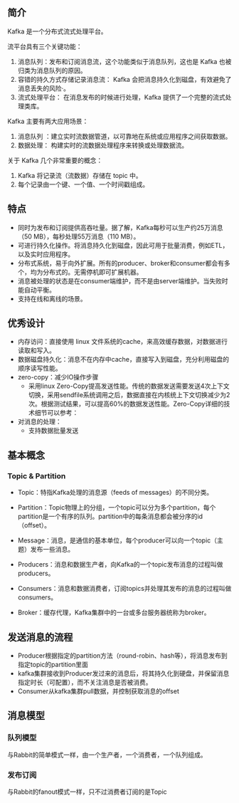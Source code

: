 ## 简介
Kafka 是一个分布式流式处理平台。

流平台具有三个关键功能：

1. 消息队列：发布和订阅消息流，这个功能类似于消息队列，这也是 Kafka 也被归类为消息队列的原因。
2. 容错的持久方式存储记录消息流： Kafka 会把消息持久化到磁盘，有效避免了消息丢失的风险·。
3. 流式处理平台： 在消息发布的时候进行处理，Kafka 提供了一个完整的流式处理类库。

Kafka 主要有两大应用场景：

1. 消息队列 ：建立实时流数据管道，以可靠地在系统或应用程序之间获取数据。
2. 数据处理： 构建实时的流数据处理程序来转换或处理数据流。

关于 Kafka 几个非常重要的概念：

1. Kafka 将记录流（流数据）存储在 topic 中。
2. 每个记录由一个键、一个值、一个时间戳组成。

## 特点
- 同时为发布和订阅提供高吞吐量。据了解，Kafka每秒可以生产约25万消息（50 MB），每秒处理55万消息（110 MB）。
- 可进行持久化操作。将消息持久化到磁盘，因此可用于批量消费，例如ETL，以及实时应用程序。
- 分布式系统，易于向外扩展。所有的producer、broker和consumer都会有多个，均为分布式的。无需停机即可扩展机器。
- 消息被处理的状态是在consumer端维护，而不是由server端维护。当失败时能自动平衡。
- 支持在线和离线的场景。

## 优秀设计
- 内存访问：直接使用 linux 文件系统的cache，来高效缓存数据，对数据进行读取和写入。
- 数据磁盘持久化：消息不在内存中cache，直接写入到磁盘，充分利用磁盘的顺序读写性能。
- zero-copy：减少IO操作步骤
    - 采用linux Zero-Copy提高发送性能。传统的数据发送需要发送4次上下文切换，采用sendfile系统调用之后，数据直接在内核统上下文切换减少为2次。根据测试结果，可以提高60%的数据发送性能。Zero-Copy详细的技术细节可以参考：
- 对消息的处理：
    - 支持数据批量发送

## 基本概念

### Topic & Partition
- Topic：特指Kafka处理的消息源（feeds of messages）的不同分类。
- Partition：Topic物理上的分组，一个topic可以分为多个partition，每个partition是一个有序的队列。partition中的每条消息都会被分序的id（offset）。


- Message：消息，是通信的基本单位，每个producer可以向一个topic（主题）发布一些消息。
- Producers：消息和数据生产者，向Kafka的一个topic发布消息的过程叫做producers。
- Consumers：消息和数据消费者，订阅topics并处理其发布的消息的过程叫做consumers。
- Broker：缓存代理，Kafka集群中的一台或多台服务器统称为broker。

## 发送消息的流程
- Producer根据指定的partition方法（round-robin、hash等），将消息发布到指定topic的partition里面
- kafka集群接收到Producer发过来的消息后，将其持久化到硬盘，并保留消息指定时长（可配置），而不关注消息是否被消费。
- Consumer从kafka集群pull数据，并控制获取消息的offset

## 消息模型
### 队列模型
与Rabbit的简单模式一样，由一个生产者，一个消费者，一个队列组成。

### 发布订阅
与Rabbit的fanout模式一样，只不过消费者订阅的是Topic